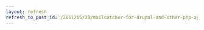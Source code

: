 ```yaml
---
layout: refresh
refresh_to_post_id: /2011/05/28/mailcatcher-for-drupal-and-other-php-applications
---
```

